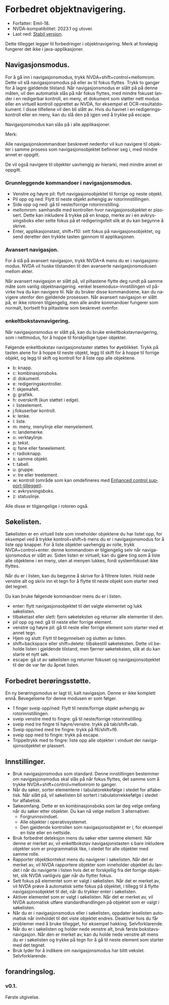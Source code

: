 <div lang = "no">

# Forbedret objektnavigering.

* Forfatter: Emil-18.
* NVDA-kompatibilitet: 2023.1 og utover.
* Last ned: [Stabil versjon](https://github.com/Emil-18/enhanced-object-navigation/releases/download/v0.1/enhancedObjectNavigation-0.1.nvda-addon).

Dette tillegget legger til forbedringer i objektnavigering. Merk at foreløpig fungerer det ikke i java-applikasjoner.

## Navigasjonsmodus.

For å gå inn i navigasjonsmodus, trykk NVDA+shift+control+mellomrom. Dette vil slå navigasjonsmodus på eller av til fokus flyttes.
Trykk to ganger for å lagre gjeldende tilstand.
Når navigasjonsmodus er slått på på denne måten, vil den automatisk slås på når fokus flyttes, med mindre fokuset lander i en redigerbar kontroll, en meny, et dokument som støtter  nett modus eller en virtuell kontroll opprettet av NVDA, for eksempel et OCR-resultatdokument. I disse tilfellene vil den bli slått av.
Hvis du havnet i en redigeringskontroll eller en meny, kan du slå den på igjen ved å trykke på escape.

Navigasjonsmodus kan slås på i alle applikasjoner.

Merk:

Alle navigasjonskommandoer beskrevet nedenfor vil kun navigere til objekter i samme prosess som navigasjonsobjektet befinner seg i, med mindre annet er oppgitt.

De vil også navigere til objekter uavhengig av hierarki, med mindre annet er oppgitt.


### Grunnleggende kommandoer i navigasjonsmodus.

* Venstre og høyre pil: flytt navigasjonsobjektet til forrige og neste objekt.
* Pil opp og ned: Flytt til neste objekt avhengig av rotorinnstillingen.
* Side opp og ned: gå til neste/forrige rotorinnstilling.
* mellomrom: samhandle med kontrollen hvor navigasjonsobjektet er plassert. Dette kan inkludere å trykke på en knapp, merke av i en avkryssingsboks eller sette fokus på et redigeringsfelt slik at du kan begynne å skrive.
* Enter, applikasjonstast, shift+f10: sett fokus på navigasjonsobjektet, og send deretter den trykkte tasten gjennom til applikasjonen.

### Avansert navigasjon.

For å slå på avansert navigasjon, trykk NVDA+A mens du er i navigasjonsmodus. NVDA vil huske tilstanden til den avanserte navigasjonsmodusen mellom økter.

Når avansert navigasjon er slått på, vil piltastene flytte deg rundt på samme måte som vanlig objektnavigering. «enkel lesemodus»-innstillingen vil påvirke hva du kan navigere til.
Når du bruker disse kommandoene, kan du navigere utenfor den gjeldende prosessen.
Når avansert navigasjon er slått på, er ikke rotoren tilgjengelig, men alle andre kommandoer fungerer som normalt, bortsett fra piltastene som beskrevet ovenfor.

### enkeltbokstavnavigering.

Når navigasjonsmodus er slått på, kan du bruke enkeltbokstavnavigering, som i nettmodus, for å hoppe til forskjellige typer objekter.

Følgende enkeltbokstav navigasjonstaster  støttes for øyeblikket.
Trykk på tasten alene for å hoppe til neste objekt, legg til skift for å hoppe til forrige objekt, og legg til skift og kontroll for å liste opp alle objektene.

* b: knapp.
* c: kombinasjonsboks.
* d: dokument.
* e: redigeringskontroller.
* f: skjemafelt.
* g: grafikk.
* h: overskrift (kun støttet i edge).
* i: listeelement.
* j:fokuserbar kontroll.
* k: lenke.
* l: liste.
* m: meny, menylinje eller menyelement.
* n: landemerke.
* o: verktøylinje.
* p: tekst.
* q: fane eller faneelement.
* r: radioknapp.
* s: samme objekt.
* t: tabell.
* u: gruppe.
* v: tre eller treelement.
* w: kontroll (område som kan omdefineres med [Enhanced control support-tillegget](https://github.com/emil-18/enhanced-control-support)).
* x: avkrysningsboks.
* z: statuslinje.

Alle disse er tilgjengelige i rotoren også.
## Søkelisten.

Søkelisten er en virtuell liste som inneholder objektene du har listet opp, for eksempel ved å trykke kontroll+shift+b mens du er i navigasjonsmodus for å liste opp knapper.
For å liste objekter uavhengig av rolle, trykk NVDA+control+enter. denne kommandoen er tilgjengelig selv når navigasjonsmodus er slått av.
Siden listen er virtuell, kan du gjøre ting som å liste alle objektene i en meny, uten at menyen lukkes, fordi systemfokuset ikke flyttes.

Når du er i listen, kan du begynne å skrive for å filtrere listen. Hold nede venstre alt og skriv inn et tegn for å flytte til neste objekt som starter med det tegnet.

Du kan bruke følgende kommandoer mens du er i listen.

* enter: flytt navigasjonsobjektet til det valgte elementet og lukk søkelisten.
* tilbaketast eller slett: fjern søketeksten og returner alle elementer til den.
* pil opp og ned: gå til neste eller forrige element.
* venstre og høyre pil: gå til neste eller forrige element som starter med et annet tegn.
* Hjem og slutt: Flytt til begynnelsen og slutten av listen.
* shift+backspace eller shift+delete: tilbakestill søketeksten. Dette vil beholde listen i gjeldende tilstand, men fjerner søketeksten, slik at du kan starte et nytt søk.
* escape: gå ut av søkelisten og returner fokuset og navigasjonsobjektet til der de var før du åpnet listen.

## Forbedret berøringsstøtte.

En ny berøringsmodus er lagt til, kalt navigasjon. Denne er ikke komplett ennå.
Bevegelsene for denne modusen er som følger.
* 1 finger sveip opp/ned: Flytt til neste/forrige objekt avhengig av rotorinnstillingen.
* sveip venstre med to fingre: gå til neste/forrige rotorinnstilling.
* sveip med tre fingre til høyre/venstre: trykk på tab/shift+tab.
* Sveip opp/ned med tre fingre: trykk på f6/shift+f6.
* sveip opp med to fingre: trykk på escape.
* Trippeltrykk med to fingre: liste opp alle objekter i vinduet der navigasjonsobjektet er plassert.

## Innstillinger.

* Bruk navigasjonsmodus som standard.
Denne innstillingen bestemmer om navigasjonsmodus skal slås på når fokus flyttes, det samme som å trykke NVDA+shift+control+mellomrom to ganger.
* Når du søker, sorter elementene i tabulatorekkefølge i stedet for alfabetisk.
Når slått på, vil søkelisten bli sortert i tabulatorrekkefølge i stedet for alfabetisk.
* Søkeomfang.
Dette er en kombinasjonsboks som lar deg velge omfang når du søker etter objekter.
Du kan nå velge mellom 3 alternativer.
    * Forgrunnsvinduet.
    * Alle objekter i operativsystemet.
    * Den gjeldende kontrollen som navigasjonsobjektet er i, for eksempel en liste eller en nettside.
* Bruk forbedret deteksjon mens du søker etter samme element.
Når denne er merket av, vil enkeltbokstav navigasjonstasten s  bare inkludere objekter som er programmatisk like, i stedet for alle objekter med samme rolle.
* Rapporter objektkontekst mens du navigerer i søkelisten.
Når det er merket av, vil NVDA rapportere objekter som inneholder objektet du landet i når du navigerte i listen hvis det er forskjellig fra det forrige objektet, slik NVDA vanligvis gjør når du flytter fokus.
* Sett fokus på elementet som er valgt i søkelisten.
Når det er merket av, vil NVDA prøve å automatisk sette fokus på objektet, i tillegg til å flytte navigasjonsobjektet til det, når du trykker enter i søkelisten.
* Aktiver elementet som er valgt i søkelisten.
Når det er merket av, vil NVDA automatisk utføre standardhandlingen på objektet som er valgt i søkelisten.
* Når du er i navigasjonsmodus eller i søkelisten, oppdater leselisten automatisk når innholdet til det viste objektet endres. Deaktiver hvis du får problemer med å bruke tillegget, for eksempel hakking. Selvforklarende.
* Når du er i søkelisten og holder nede venstre alt, bruk første bokstavsnavigasjon.
Når den er merket av, kan du holde nede venstre alt mens du er i søkelisten og trykke på tegn for å gå til neste element som starter med det tegnet.
* Bruk lyder for å indikere om navigasjonsmodus har blitt vekslet. Selvforklarende.

## forandringslog.

### v0.1.

Første utgivelse.
</div>